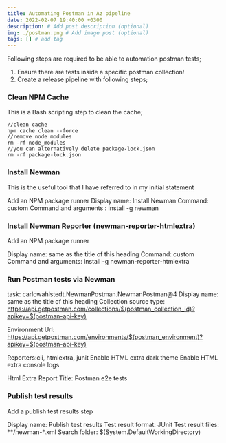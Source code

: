 ```yaml
---
title: Automating Postman in Az pipeline
date: 2022-02-07 19:40:00 +0300
description: # Add post description (optional)
img: ./postman.png # Add image post (optional)
tags: [] # add tag
---
```


Following steps are required to be able to automation postman tests;

1) Ensure there are tests inside a specific postman collection!
2) Create a release pipeline with following steps;

### Clean NPM Cache
This is a Bash scripting step to clean the cache;

```
//clean cache
npm cache clean --force
//remove node modules
rm -rf node_modules
//you can alternatively delete package-lock.json
rm -rf package-lock.json
```
### Install Newman
This is the useful tool that I have referred to in my initial statement

Add an NPM package runner
Display name: Install Newman
Command: custom
Command and arguments : install -g newman

### Install Newman Reporter (newman-reporter-htmlextra)

Add an NPM package runner

Display name: same as the title of this heading
Command: custom
Command and arguments: install -g newman-reporter-htmlextra

### Run Postman tests via Newman
task: carlowahlstedt.NewmanPostman.NewmanPostman@4
Display name: same as the title of this heading
Collection source type: https://api.getpostman.com/collections/$(postman_collection_id)?apikey=$(postman-api-key)

Environment Url: https://api.getpostman.com/environments/$(postman_environment)?apikey=$(postman-api-key)

Reporters:cli, htmlextra, junit
Enable HTML extra dark theme
Enable HTML extra console logs

Html Extra Report Title: Postman e2e tests

### Publish test results

Add a publish test results step

Display name: Publish test results
Test result format: JUnit
Test result files: **/newman-*.xml
Search folder: $(System.DefaultWorkingDirectory)
